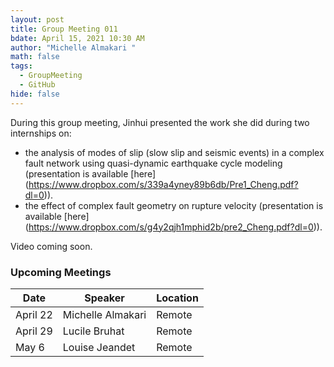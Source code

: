 ```yaml
---
layout: post
title: Group Meeting 011
bdate: April 15, 2021 10:30 AM
author: "Michelle Almakari "
math: false
tags:
  - GroupMeeting
  - GitHub
hide: false
---
```

During this group meeting, Jinhui presented the work she did during two internships on: 

* the analysis of modes of slip (slow slip and seismic events) in a complex fault network using quasi-dynamic earthquake cycle modeling (presentation is available [here] (https://www.dropbox.com/s/339a4yney89b6db/Pre1_Cheng.pdf?dl=0)). 
* the effect of complex fault geometry on rupture velocity (presentation is available [here] (https://www.dropbox.com/s/g4y2qjh1mphid2b/pre2_Cheng.pdf?dl=0)). 

Video coming soon. 

### Upcoming Meetings

| Date     | Speaker           | Location |
| -------- | ----------------- | -------- |
| April 22 | Michelle Almakari | Remote   |
| April 29 | Lucile Bruhat     | Remote   |
| May    6 | Louise Jeandet    | Remote   |